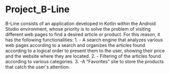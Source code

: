 # Project_B-Line
B-Line consists of an application developed in Kotlin within the Android Studio environment, whose priority is to solve the problem of visiting different web pages to find a desired article or product. For this reason, it has the following functionalities:  1. - A search engine that analyzes various web pages according to a search and organizes the articles found according to a logical order to present them to the user, showing their price and the website where they are located. 2. - Filtering of the articles found according to various categories. 3. -A “Favorites” site to store the products that catch the user's attention.
